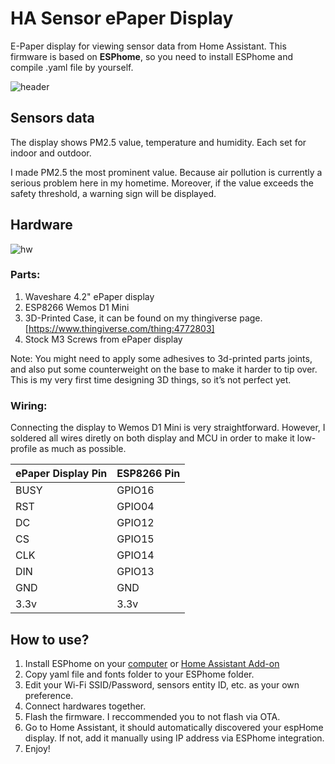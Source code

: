 # HA Sensor ePaper Display
E-Paper display for viewing sensor data from Home Assistant. This firmware is based on **ESPhome**, so you need to install ESPhome and compile .yaml file by yourself.

![header](https://github.com/maxmacstn/HA-ePaper-Display/blob/main/images/IMG_5573.jpg?raw=true)

## Sensors data 
The display shows PM2.5 value, temperature and humidity. Each set for indoor and outdoor.

I made PM2.5 the most prominent value. Because air pollution is currently a serious problem here in my hometime. Moreover, if the value exceeds the safety threshold, a warning sign will be displayed. 

## Hardware

![hw](https://github.com/maxmacstn/HA-ePaper-Display/blob/main/images/3Dview.png?raw=true)

### Parts:
 1. Waveshare 4.2" ePaper display
 2. ESP8266 Wemos D1 Mini
 3. 3D-Printed Case, it can be found on my thingiverse page. [https://www.thingiverse.com/thing:4772803]
 4. Stock M3 Screws from ePaper display

Note: You might need to apply some adhesives to 3d-printed parts joints, and also put some counterweight on the base to make it harder to tip over. This is my very first time designing 3D things, so it’s not perfect yet.
 
 ### Wiring: 
Connecting the display to Wemos D1 Mini is very straightforward. However, I soldered all wires diretly on both display and MCU in order to make it low-profile as much as possible.

|ePaper Display Pin| ESP8266 Pin|
|--|--|
| BUSY | GPIO16 |
| RST | GPIO04  |
| DC | GPIO12 |
| CS | GPIO15 |
| CLK | GPIO14 |
| DIN | GPIO13 |
| GND | GND |
| 3.3v | 3.3v |





## How to use?

 1. Install ESPhome on your [computer](https://esphome.io/guides/getting_started_command_line.html) or [Home Assistant Add-on](https://esphome.io/guides/getting_started_hassio.html)
 2. Copy yaml file and fonts folder to your ESPhome folder.
 3. Edit your Wi-Fi SSID/Password, sensors entity ID, etc. as your own preference.
 4. Connect hardwares together.
 5. Flash the firmware. I reccommended you to not flash via OTA.
 6. Go to Home Assistant, it should automatically discovered your espHome display. If not, add it manually using IP address via ESPhome integration.
 7. Enjoy!
